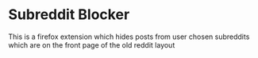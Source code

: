 # Subreddit Blocker
This is a firefox extension which hides posts from user chosen subreddits which are on the front page of the old reddit layout
